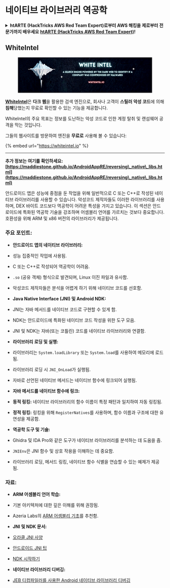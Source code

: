 # 네이티브 라이브러리 역공학

<details>

<summary><strong>htARTE (HackTricks AWS Red Team Expert)로부터 AWS 해킹을 제로부터 전문가까지 배우세요</strong> <a href="https://training.hacktricks.xyz/courses/arte"><strong>htARTE (HackTricks AWS Red Team Expert)</strong></a><strong>!</strong></summary>

HackTricks를 지원하는 다른 방법:

* **회사가 HackTricks에 광고되길 원하거나** **PDF 형식의 HackTricks를 다운로드**하려면 [**SUBSCRIPTION PLANS**](https://github.com/sponsors/carlospolop)를 확인하세요!
* [**공식 PEASS & HackTricks 스왜그**](https://peass.creator-spring.com)를 구매하세요
* [**The PEASS Family**](https://opensea.io/collection/the-peass-family)를 발견하세요, 당사의 독점 [**NFTs**](https://opensea.io/collection/the-peass-family) 컬렉션
* **💬 [디스코드 그룹](https://discord.gg/hRep4RUj7f)** 또는 [**텔레그램 그룹**](https://t.me/peass)에 **가입**하거나 **트위터** 🐦 [**@carlospolopm**](https://twitter.com/hacktricks_live)**를 팔로우**하세요.
* **HackTricks** 및 **HackTricks Cloud** 깃허브 저장소로 **PR 제출**하여 해킹 트릭을 공유하세요.

</details>

## WhiteIntel

<figure><img src=".gitbook/assets/image (1224).png" alt=""><figcaption></figcaption></figure>

[**WhiteIntel**](https://whiteintel.io)은 **다크 웹**을 활용한 검색 엔진으로, 회사나 고객이 **스틸러 악성 코드**에 의해 **침해**당했는지 무료로 확인할 수 있는 기능을 제공합니다.

WhiteIntel의 주요 목표는 정보를 도난하는 악성 코드로 인한 계정 탈취 및 랜섬웨어 공격을 막는 것입니다.

그들의 웹사이트를 방문하여 엔진을 **무료로** 사용해 볼 수 있습니다:

{% embed url="https://whiteintel.io" %}

---

**추가 정보는 여기를 확인하세요: [https://maddiestone.github.io/AndroidAppRE/reversing\_native\_libs.html](https://maddiestone.github.io/AndroidAppRE/reversing\_native\_libs.html)**

안드로이드 앱은 성능에 중점을 둔 작업을 위해 일반적으로 C 또는 C++로 작성된 네이티브 라이브러리를 사용할 수 있습니다. 악성코드 제작자들도 이러한 라이브러리를 사용하며, DEX 바이트 코드보다 역공학이 어려운 특성을 가지고 있습니다. 이 섹션은 안드로이드에 특화된 역공학 기술을 강조하며 어셈블리 언어를 가르치는 것보다 중요합니다. 호환성을 위해 ARM 및 x86 버전의 라이브러리가 제공됩니다.

### 주요 포인트:
- **안드로이드 앱의 네이티브 라이브러리:**
- 성능 집중적인 작업에 사용됨.
- C 또는 C++로 작성되어 역공학이 어려움.
- `.so` (공유 객체) 형식으로 발견되며, Linux 이진 파일과 유사함.
- 악성코드 제작자들은 분석을 어렵게 하기 위해 네이티브 코드를 선호함.

- **Java Native Interface (JNI) 및 Android NDK:**
- JNI는 자바 메서드를 네이티브 코드로 구현할 수 있게 함.
- NDK는 안드로이드에 특화된 네이티브 코드 작성을 위한 도구 모음.
- JNI 및 NDK는 자바(또는 코틀린) 코드를 네이티브 라이브러리와 연결함.

- **라이브러리 로딩 및 실행:**
- 라이브러리는 `System.loadLibrary` 또는 `System.load`를 사용하여 메모리에 로드됨.
- 라이브러리 로딩 시 `JNI_OnLoad`가 실행됨.
- 자바로 선언된 네이티브 메서드는 네이티브 함수에 링크되어 실행됨.

- **자바 메서드를 네이티브 함수에 링크:**
- **동적 링킹:** 네이티브 라이브러리의 함수 이름이 특정 패턴과 일치하여 자동 링킹됨.
- **정적 링킹:** 링킹을 위해 `RegisterNatives`를 사용하며, 함수 이름과 구조에 대한 유연성을 제공함.

- **역공학 도구 및 기술:**
- Ghidra 및 IDA Pro와 같은 도구가 네이티브 라이브러리를 분석하는 데 도움을 줌.
- `JNIEnv`은 JNI 함수 및 상호 작용을 이해하는 데 중요함.
- 라이브러리 로딩, 메서드 링킹, 네이티브 함수 식별을 연습할 수 있는 예제가 제공됨.

### 자료:
- **ARM 어셈블리 언어 학습:**
- 기본 아키텍처에 대한 깊은 이해를 위해 권장됨.
- Azeria Labs의 [ARM 어셈블리 기초](https://azeria-labs.com/writing-arm-assembly-part-1/)를 추천함.

- **JNI 및 NDK 문서:**
- [오라클 JNI 사양](https://docs.oracle.com/javase/7/docs/technotes/guides/jni/spec/jniTOC.html)
- [안드로이드 JNI 팁](https://developer.android.com/training/articles/perf-jni)
- [NDK 시작하기](https://developer.android.com/ndk/guides/)

- **네이티브 라이브러리 디버깅:**
- [JEB 디컴파일러를 사용한 Android 네이티브 라이브러리 디버깅](https://medium.com/@shubhamsonani/how-to-debug-android-native-libraries-using-jeb-decompiler-eec681a22cf3)
